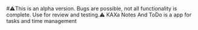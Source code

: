 #⚠️This is an alpha version. Bugs are possible, not all functionality is complete. Use for review and testing.⚠️
KAXa Notes And ToDo is a app for tasks and time management

